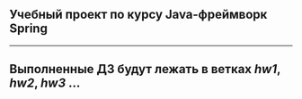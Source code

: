 ## Учебный проект по курсу **Java-фреймворк Spring**
___

## Выполненные ДЗ будут лежать в ветках ___hw1___, ___hw2___, ___hw3___ ...